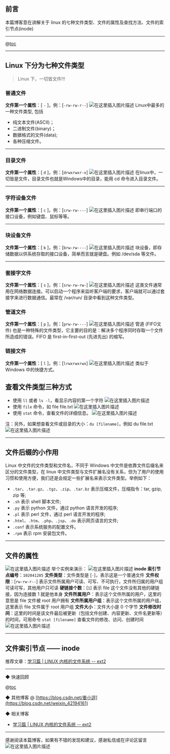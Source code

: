 ## 前言


本篇博客意在讲解关于 linux 的七种文件类型、文件的属性及查找方法、文件的索引节点(inode)  

------



@[toc]( )

------


## Linux 下分为七种文件类型

> Linux 下，一切皆文件!!!

### 普通文件
**文件第一个属性**：[ `-` ]，例：[`-rw-rw-r--`]
![在这里插入图片描述](https://img-blog.csdnimg.cn/20200515154755627.png)
Linux中最多的一种文件类型, 包括
- 纯文本文件(ASCII)；
- 二进制文件(binary)；
- 数据格式的文件(data);
- 各种压缩文件。

-----

### 目录文件
**文件第一个属性**：[ `d` ]，例：[`drwxrwxr-x`]
![在这里插入图片描述](https://img-blog.csdnimg.cn/20200515154851198.png)
在linux中，一切皆是文件，目录文件也就是Windows中的目录，能用 cd 命令进入目录文件。

-----

### 字符设备文件
**文件第一个属性**：[ `c` ]，例：[`crw-rw----`]
![在这里插入图片描述](https://img-blog.csdnimg.cn/20200515155343970.png)
即串行端口的接口设备，例如键盘、鼠标等等。

------

### 块设备文件
**文件第一个属性**：[ `b` ]，例：[`brw-rw----`]
![在这里插入图片描述](https://img-blog.csdnimg.cn/20200515160642754.png)
块设备，即存储数据以供系统存取的接口设备，简单而言就是硬盘。例如 /dev/sda 等文件。

----

### 套接字文件
**文件第一个属性**：[ `s` ]，例：[`srw-rw-rw-`]
![在这里插入图片描述](https://img-blog.csdnimg.cn/20200515161419922.png)
这类文件通常用在网络数据连接。可以启动一个程序来监听客户端的要求，客户端就可以通过套接字来进行数据通信。最常在 /var/run/ 目录中看到这种文件类型。

### 管道文件
**文件第一个属性**：[ `p` ]，例：[`prw-rw----`]
![在这里插入图片描述](https://img-blog.csdnimg.cn/20200515162416254.png)
管道 (FIFO文件) 也是一种特殊的文件类型，它主要的目的是：解决多个程序同时存取一个文件所造成的错误。FIFO 是 first-in-first-out (先进先出) 的缩写。

### 链接文件
**文件第一个属性**：[ `l` ]，例：[`lrwxrwxrwx`]
![在这里插入图片描述](https://img-blog.csdnimg.cn/20200515162510730.png)
类似于 Windows 中的快捷方式。


## 查看文件类型三种方式
- 使用 `ll` 或者 `ls -l`，看显示内容的第一个字符
![在这里插入图片描述](https://img-blog.csdnimg.cn/20200515163726984.png)
- 使用 `file` 命令，如 file file.txt
![在这里插入图片描述](https://img-blog.csdnimg.cn/20200515163023338.png)
- 使用 `stat` 命令，查看文件的详细信息。
![在这里插入图片描述](https://img-blog.csdnimg.cn/20200515163913740.png?x-oss-process=image/watermark,type_ZmFuZ3poZW5naGVpdGk,shadow_10,text_aHR0cHM6Ly9ibG9nLmNzZG4ubmV0L3dlaXhpbl80MjE5NDE2MQ==,size_16,color_FFFFFF,t_70)

注：另外，如果想查看文件或目录的大小：`du [filename]`，例如 du file.txt
![在这里插入图片描述](https://img-blog.csdnimg.cn/20200515164109456.png)

----

## 文件后缀的小作用

Linux 中文件的文件类型和文件名，不同于 Windows 中文件是依靠文件后缀名来区分的文件类型，在 linux 中文件类型与文件扩展名没有关系，但为了用户的使用习惯和使用方便，我们还是会规定一些扩展名来表示文件类型。举例如下：
- `.tar`、`.tar.gz`、`.tgz`、`.zip`、`.tar.bz` 表示压缩文件，压缩指令：tar, gzip, zip 等;
- `.sh` 表示 shell 脚本文件;
- `.py` 表示 python 文件，通过 python 语言开发的程序;
- `.pl` 表示 perl 文件，通过 perl 语言开发的程序;
- `.html`、`.htm`、`.php`、`.jsp`、`.do` 表示网页语言的文件;
- `.conf` 表示系统服务的配置文件。
- `.rpm` 表示 rpm 安装包文件。

----

## 文件的属性
![在这里插入图片描述](https://img-blog.csdnimg.cn/20200515172310725.png?x-oss-process=image/watermark,type_ZmFuZ3poZW5naGVpdGk,shadow_10,text_aHR0cHM6Ly9ibG9nLmNzZG4ubmV0L3dlaXhpbl80MjE5NDE2MQ==,size_16,color_FFFFFF,t_70)
举个实例来演示：
![在这里插入图片描述](https://img-blog.csdnimg.cn/20200515172714707.png)
**inode 索引节点编号**：`102041285`
**文件类型**：文件类型是 [`-`]，表示这是一个普通文件
**文件权限**：[`rw-rw-r--`] 表示文件所属用户可读、可写、不可执行，文件所归属的用户组可读可写，其他用户只可读
**硬链接个数**：[`1`] 表示 file 这个文件没有其他的硬链接，因为连接数 1 就是他本身
**文件所属用户**：表示这个文件所属的用户，这里的意思是 file 文件被 root 用户拥有
**文件所属用户组**：表示这个文件所属的用户组，这里表示 file 文件属于 root 用户组
**文件大小**：文件大小是 0 个字节
**文件修改时间**：这里的时间是该文件最后被更新（包括文件创建、内容更新、文件名更新等）的时间，可用命令 `stat [filename]` 查看文件的修改、访问、创建时间
![在这里插入图片描述](https://img-blog.csdnimg.cn/20200515173452661.png)

-------

## 文件索引节点 —— inode 

推荐文章：[学习篇 | LINUX 内核的文件系统 -- ext2](https://blog.csdn.net/weixin_42194161/article/details/104588023)

------



◆ 快速回顾 

@[toc](  )

◆ 其他博客 @ [https://blog.csdn.net/姜小逗](https://blog.csdn.net/weixin_42194161)

◆ 相关博客

- [学习篇 | LINUX 内核的文件系统 -- ext2](https://blog.csdn.net/weixin_42194161/article/details/104588023)



------

 感谢阅读本篇博客，如果有不错的发现和建议，感谢私信或在评论区留言
 ![在这里插入图片描述](https://img-blog.csdnimg.cn/20200424165249825.jpeg#pic_center)